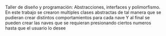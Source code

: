 Taller de diseño y programación: Abstracciones, interfaces y polimorfismo.
En este trabajo se crearon multiples clases abstractas de tal manera que se pudieran crear distintos comportamientos para cada nave
Y al final se pueden crear las naves que se requieran presionando ciertos numeros hasta que el usuario lo desee
